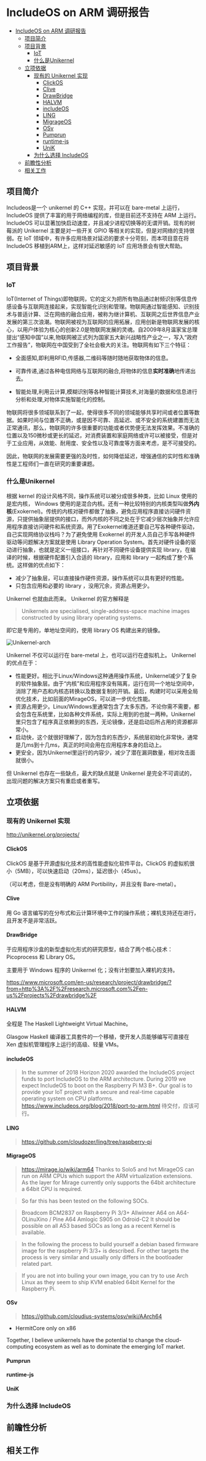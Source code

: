 # IncludeOS on ARM 调研报告
- [IncludeOS on ARM 调研报告](#includeos-on-arm-%E8%B0%83%E7%A0%94%E6%8A%A5%E5%91%8A)
  - [项目简介](#%E9%A1%B9%E7%9B%AE%E7%AE%80%E4%BB%8B)
  - [项目背景](#%E9%A1%B9%E7%9B%AE%E8%83%8C%E6%99%AF)
    - [IoT](#iot)
    - [什么是Unikernel](#%E4%BB%80%E4%B9%88%E6%98%AFunikernel)
  - [立项依据](#%E7%AB%8B%E9%A1%B9%E4%BE%9D%E6%8D%AE)
    - [现有的 Unikernel 实现](#%E7%8E%B0%E6%9C%89%E7%9A%84-unikernel-%E5%AE%9E%E7%8E%B0)
      - [ClickOS](#clickos)
      - [Clive](#clive)
      - [DrawBridge](#drawbridge)
      - [HALVM](#halvm)
      - [includeOS](#includeos)
      - [LING](#ling)
      - [MigrageOS](#migrageos)
      - [OSv](#osv)
      - [Pumprun](#pumprun)
      - [runtime-js](#runtime-js)
      - [UniK](#unik)
    - [为什么选择 IncludeOS](#%E4%B8%BA%E4%BB%80%E4%B9%88%E9%80%89%E6%8B%A9-includeos)
  - [前瞻性分析](#%E5%89%8D%E7%9E%BB%E6%80%A7%E5%88%86%E6%9E%90)
  - [相关工作](#%E7%9B%B8%E5%85%B3%E5%B7%A5%E4%BD%9C)

## 项目简介

Includeos是一个 unikernel 的 C++ 实现，并可以在 bare-metal 上运行， IncludeOS 提供了丰富的用于网络编程的库，但是目前还不支持在 ARM 上运行。 IncludeOS 可以显著加快启动速度，并且减少进程切换等的无谓开销。现有的树莓派的 Unikernel 主要是对一些开关 GPIO 等相关的实现，但是对网络的支持很弱。在 IoT 领域中，有许多应用场景对延迟的要求十分苛刻，而本项目意在将 IncludeOS 移植到ARM上，这样对延迟敏感的 IoT 应用场景会有很大帮助。

## 项目背景

### IoT

IoT(Internet of Things)即物联网，它的定义为把所有物品通过射频识别等信息传感设备与互联网连接起来，实现智能化识别和管理。物联网通过智能感知、识别技术与普适计算、泛在网络的融合应用，被称为继计算机、互联网之后世界信息产业发展的第三次浪潮。物联网被视为互联网的应用拓展，应用创新是物联网发展的核心，以用户体验为核心的创新2.0是物联网发展的灵魂。自2009年8月温家宝总理提出“感知中国”以来,物联网被正式列为国家五大新兴战略性产业之一，写入“政府工作报告”，物联网在中国受到了全社会极大的关注。物联网有如下三个特征：

- 全面感知,即利用RFID,传感器,二维码等随时随地获取物体的信息。

- 可靠传递,通过各种电信网络与互联网的融合,将物体的信息**实时准确**地传递出去。

- 智能处理,利用云计算,模糊识别等各种智能计算技术,对海量的数据和信息进行分析和处理,对物体实施智能化的控制。

物联网将很多领域联系到了一起，使得很多不同的领域能够共享时间或者位置等数据。如果时间与位置不正确，或是因不可靠、高延迟、或不安全的系统建置而无法正常通讯，那么，物联网的许多很重要的功能或者优势便无法发挥效果。不准确的位置以及150微秒或更长的延迟，对消费装置和家庭网络或许可以被接受，但是对于工业应用，从效能、耐用度、安全性以及可靠度等方面来考虑，是不可接受的。

因此，物联网的发展需要更强的及时性，如何降低延迟，增强通信的实时性和准确性是工程师们一直在研究的重要课题。

### 什么是Unikernel

根据 kernel 的设计风格不同，操作系统可以被分成很多种类，比如 Linux 使用的是宏内核， Windows 使用的是混合内核。还有一种比较特别的内核类型叫做**外内核**(Exokernel)。传统的内核对硬件都做了抽象，避免应用程序直接访问硬件资源，只提供抽象层提供的接口，而外内核的不同之处在于它减少层次抽象并允许应用程序直接访问硬件和系统资源。用了Exokernel难道还要自己写各种硬件驱动，自己实现网络协议栈吗？为了避免使用 Exokernel 的开发人员自己手写各种硬件驱动等问题解决方案就是使用 Library Operation System。首先对硬件设备的驱动进行抽象，也就是定义一组接口，再针对不同硬件设备提供实现 library，在编译的时候，根据硬件配置引入合适的 library，应用和 library 一起构成了整个系统。这样做的优点如下：

- 减少了抽象层，可以直接操作硬件资源，操作系统可以具有更好的性能。
- 只包含应用和必要的 library ，没用冗余，资源占用更少。

Unikernel 也就由此而来。
Unikernel 的官方解释是
> Unikernels are specialised, single-address-space machine images constructed by using library operating systems.

即它是专用的，单地址空间的，使用 library OS 构建出来的镜像。

![Unikernel-arch](unikernel_arch.jpg)

Unikernel 不仅可以运行在 bare-metal 上，也可以运行在虚拟机上。
Unikernel 的优点在于：
- 性能更好。相比于Linux/Windows这种通用操作系统，Unikernel减少了复杂的软件抽象层。由于“内核”和应用程序没有隔离，运行在同一个地址空间中，消除了用户态和内核态转换以及数据复制的开销。最后，构建时可以采用全局优化技术，比如前面的MirageOS，可以进一步优化性能。
- 资源占用更少。Linux/Windows里通常包含了太多东西，不论你需不需要，都会包含在系统里，比如各种文件系统，实际上用到的也就一两种。Unikernel里只包含了程序真正依赖到的东西，无论镜像，还是启动后所占用的资源都非常小。
- 启动快，这个就很好理解了，因为包含的东西少，系统层初始化非常快，通常是几ms到十几ms，真正的时间会用在应用程序本身的启动上。
- 更安全，因为Unikernel里运行的内容少，减少了潜在漏洞数量，相对攻击面就很小。

但 Unikernel 也存在一些缺点，最大的缺点就是 Unikernel 是完全不可调试的，出现问题的解决方案只有重启或者重写。

## 立项依据

### 现有的 Unikernel 实现
http://unikernel.org/projects/


#### ClickOS

ClickOS 是基于开源虚拟化技术的高性能虚拟化软件平台。ClickOS 的虚拟机很小（5MB），可以快速启动（20ms），延迟很小（45us）。

（可以考虑，但是没有明确的 ARM Portibility，并且没有 Bare-metal）。

#### Clive 

用 Go 语言编写的在分布式和云计算环境中工作的操作系统；裸机支持还在进行，且开发不是非常活跃。

#### DrawBridge

于应用程序沙盒的新型虚拟化形式的研究原型，结合了两个核心技术：Picoprocess 和 Library OS。

主要用于 Windows 程序的 Unikernel 化；没有计划要加入裸机的支持。

https://www.microsoft.com/en-us/research/project/drawbridge/?from=http%3A%2F%2Fresearch.microsoft.com%2Fen-us%2Fprojects%2Fdrawbridge%2F

#### HALVM

全程是 The Haskell Lightweight Virtual Machine。

Glasgow Haskell 编译器工具套件的一个移植，使开发人员能够编写可直接在 Xen 虚拟机管理程序上运行的高级、轻量 VMs。

#### includeOS

> In the summer of 2018 Horizon 2020 awarded the IncludeOS project funds to port IncludeOS to the ARM architecture. During 2019 we expect IncludeOS to boot on the Raspberry Pi M3 B+. Our goal is to provide your IoT project with a secure and real-time capable operating system on CPU platforms.
> https://www.includeos.org/blog/2018/port-to-arm.html
> 待交付，应该可行。

#### LING

> https://github.com/cloudozer/ling/tree/raspberry-pi

#### MigrageOS

> https://mirage.io/wiki/arm64
> Thanks to Solo5 and hvt MirageOS can run on ARM CPUs which support the ARM virtualization extensions. As the layer for Mirage currently only supports the 64bit architecture a 64bit CPU is required.

> So far this has been tested on the following SOCs.

> Broadcom BCM2837 on Raspberry Pi 3/3+
> Allwinner A64 on A64-OLinuXino / Pine A64
> Amlogic S905 on Odroid-C2
> It should be possible on all A53 based SOCs as long as a recent Kernel is available.

> In the following the process to build yourself a debian based firmware image for the raspberry Pi 3/3+ is described. For other targets the process is very similar and usually only differs in the bootloader related part.

> If you are not into builing your own image, you can try to use Arch Linux as they seem to ship KVM enabled 64bit Kernel for the Raspberry Pi.

#### OSv

> https://github.com/cloudius-systems/osv/wiki/AArch64

- HermitCore only on x86

Together, I believe unikernels have the potential to change the cloud-computing ecosystem as well as to dominate the emerging IoT market.

#### Pumprun



#### runtime-js



#### UniK


### 为什么选择 IncludeOS




## 前瞻性分析


## 相关工作
